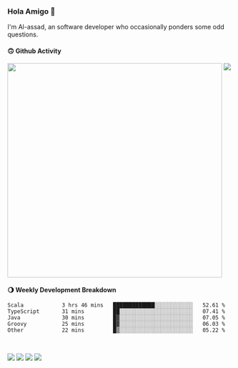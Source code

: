 ### Hola Amigo 🤣   

I'm Al-assad, an software developer who occasionally ponders some odd questions.  
 
#### 🙃 Github Activity 
<div>
  <img src="https://github-readme-stats.vercel.app/api?username=al-assad&show_icons=true" align="top" style="display: inline-block;" width="480"/>
  <img src="https://github-readme-stats.vercel.app/api/top-langs/?username=al-assad&hide=css,html&langs_count=8&layout=compact" align="top" style="display: inline-block;"/>
</div>

#### 🌖 Weekly Development Breakdown
<!--START_SECTION:waka-->

```text
Scala            3 hrs 46 mins   █████████████░░░░░░░░░░░░   52.61 %
TypeScript       31 mins         ██░░░░░░░░░░░░░░░░░░░░░░░   07.41 %
Java             30 mins         █▓░░░░░░░░░░░░░░░░░░░░░░░   07.05 %
Groovy           25 mins         █▓░░░░░░░░░░░░░░░░░░░░░░░   06.03 %
Other            22 mins         █▒░░░░░░░░░░░░░░░░░░░░░░░   05.22 %
```

<!--END_SECTION:waka-->

<br>

<a href="https://twitter.com/Alassad_dev"><img src="https://img.shields.io/badge/Twitter-@Alassad__dev-blue?style=flat&logo=twitter" /></a>
<a href="https://t.me/alassad_dev"><img src="https://img.shields.io/badge/Telegram-@alassad__dev-orange?style=flat&logo=telegram" /></a>
<a href="https://assad.notion.site"><img src="https://img.shields.io/badge/Notion-Al--assad's_Blog-red?style=flat&logo=notion" /></a>
<a href="https://assad.notion.site/Notes-0dbfb98e35034fd5ba4a21cea8006145"><img src="https://img.shields.io/badge/Notion-Al--assad's_Note-yellow?style=flat&logo=notion" /></a>

